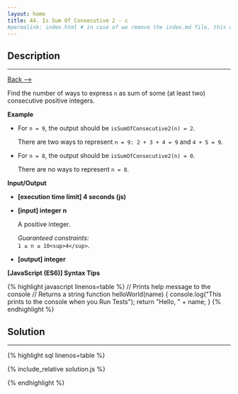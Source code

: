 ```yaml
---
layout: home
title: 44. Is Sum Of Consecutive 2 - c
#permalink: index.html # in case of we remove the index.md file, this doc will be the index page
---
```


<div class="row">
<div class="columnStmt" markdown="1">

## Description

---

[Back --> ](../README.md)

Find the number of ways to express `n` as sum of some (at least two) consecutive positive integers.

**Example**

- For `n = 9`, the output should be
`isSumOfConsecutive2(n) = 2`.

  There are two ways to represent `n = 9: 2 + 3 + 4 = 9` and `4 + 5 = 9`.
- For `n = 8`, the output should be
`isSumOfConsecutive2(n) = 0`.

  There are no ways to represent `n = 8`.

**Input/Output**

- **[execution time limit] 4 seconds (js)**

- **[input] integer n**

   A positive integer.<br>

  _Guaranteed constraints:_<br>
   `1 ≤ n ≤ 10<sup>4</sup>`.

- **[output] integer**

**[JavaScript (ES6)] Syntax Tips**

{% highlight javascript linenos=table %}
// Prints help message to the console
// Returns a string
function helloWorld(name) {
console.log("This prints to the console when you Run Tests");
return "Hello, " + name;
}
{% endhighlight %}

</div>
<div class="columnSol" markdown="1">

## Solution

---

{% highlight sql linenos=table %}

{% include_relative solution.js %}

{% endhighlight %}

</div>
</div>
